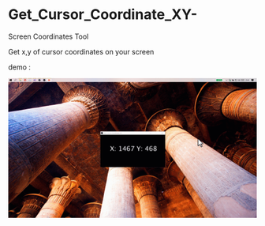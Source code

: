 # Get_Cursor_Coordinate_XY-
Screen Coordinates Tool

Get x,y of cursor coordinates on your screen 


demo :

<img src="example.gif"  />




